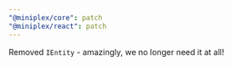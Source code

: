 ```yaml
---
"@miniplex/core": patch
"@miniplex/react": patch
---
```


Removed `IEntity` - amazingly, we no longer need it at all!
